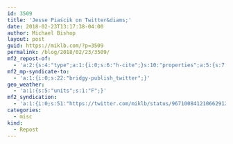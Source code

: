 ```yaml
---
id: 3509
title: 'Jesse Piaścik on Twitter&diams;'
date: 2018-02-23T13:17:38-04:00
author: Michael Bishop
layout: post
guid: https://miklb.com/?p=3509
permalink: /blog/2018/02/23/3509/
mf2_repost-of:
  - 'a:2:{s:4:"type";a:1:{i:0;s:6:"h-cite";}s:10:"properties";a:5:{s:7:"summary";a:1:{i:0;s:120:"“Sorry folks, It&#039;s now public. Use octicons in github readme files and issue comments! https://t.co/MtbSpnw1dN”";}s:4:"name";a:1:{i:0;s:25:"Jesse Piaścik on Twitter";}s:3:"url";a:1:{i:0;s:55:"https://twitter.com/saxmanjes/status/967100278456512512";}s:11:"publication";a:1:{i:0;s:7:"Twitter";}s:8:"featured";a:1:{i:0;s:76:"https://pbs.twimg.com/profile_images/895510777393692673/ljm1Zfhg_400x400.jpg";}}}'
mf2_mp-syndicate-to:
  - 'a:1:{i:0;s:22:"bridgy-publish_twitter";}'
geo_weather:
  - 'a:1:{s:5:"units";s:1:"F";}'
mf2_syndication:
  - 'a:1:{i:0;s:51:"https://twitter.com/miklb/status/967100841210662912";}'
categories:
  - misc
kind:
  - Repost
---
```


